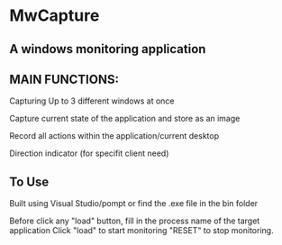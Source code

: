 # MwCapture

A windows monitoring application
-------------


## MAIN FUNCTIONS:

Capturing Up to 3 different windows at once

Capture current state of the application and store as an image

Record all actions within the application/current desktop

Direction indicator (for specifit client need)  



## To Use
Built using Visual Studio/pompt or find the .exe file in the bin folder

Before click any "load" button, fill in the process name of the target application
Click "load" to start monitoring
"RESET" to stop monitoring.
